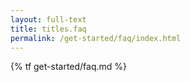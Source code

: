 ```yaml
---
layout: full-text
title: titles.faq
permalink: /get-started/faq/index.html
---
```

{% tf get-started/faq.md %}